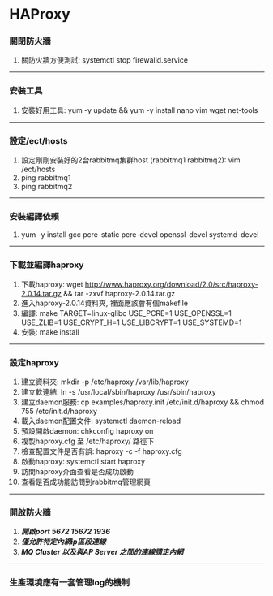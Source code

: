 # HAProxy

### 關閉防火牆
1. 關防火牆方便測試: systemctl stop firewalld.service
***
### 安裝工具
1. 安裝好用工具: yum -y update && yum -y install nano vim wget net-tools
***
### 設定/ect/hosts
1. 設定剛剛安裝好的2台rabbitmq集群host (rabbitmq1 rabbitmq2): vim /ect/hosts
2. ping rabbitmq1
3. ping rabbitmq2
***
### 安裝編譯依賴
1. yum -y install gcc pcre-static pcre-devel openssl-devel systemd-devel
***
### 下載並編譯haproxy
1. 下載haproxy: wget http://www.haproxy.org/download/2.0/src/haproxy-2.0.14.tar.gz && tar -zxvf haproxy-2.0.14.tar.gz
2. 進入haproxy-2.0.14資料夾, 裡面應該會有個makefile
3. 編譯: make TARGET=linux-glibc USE_PCRE=1 USE_OPENSSL=1 USE_ZLIB=1 USE_CRYPT_H=1 USE_LIBCRYPT=1 USE_SYSTEMD=1
4. 安裝: make install
***
### 設定haproxy
1. 建立資料夾: mkdir -p /etc/haproxy /var/lib/haproxy
2. 建立軟連結: ln -s /usr/local/sbin/haproxy /usr/sbin/haproxy
4. 建立daemon服務: cp examples/haproxy.init /etc/init.d/haproxy && chmod 755 /etc/init.d/haproxy
5. 載入daemon配置文件: systemctl daemon-reload
6. 預設開啟daemon: chkconfig haproxy on
7. 複製haproxy.cfg 至 /etc/haproxy/ 路徑下
8. 檢查配置文件是否有誤: haproxy -c -f haproxy.cfg
9. 啟動haproxy: systemctl start haproxy
10. 訪問haproxy介面查看是否成功啟動
11. 查看是否成功能訪問到rabbitmq管理網頁
***
### 開啟防火牆
1. ***開啟port 5672 15672 1936***
2. ***僅允許特定內網ip區段連線***
3. ***MQ Cluster 以及與AP Server 之間的連線請走內網***
***
### 生產環境應有一套管理log的機制
